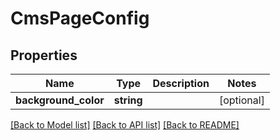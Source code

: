 # CmsPageConfig

## Properties
Name | Type | Description | Notes
------------ | ------------- | ------------- | -------------
**background_color** | **string** |  | [optional] 

[[Back to Model list]](../../README.md#documentation-for-models) [[Back to API list]](../../README.md#documentation-for-api-endpoints) [[Back to README]](../../README.md)

